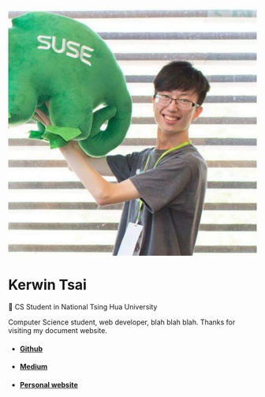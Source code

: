 ![logo](../_media/logo.svg ':size=100%')
# Kerwin Tsai

:school:
CS Student in National Tsing Hua University

Computer Science student, web developer, blah blah blah.
Thanks for visiting my document website.

* #### [Github](https://github.com/kerwenwwer)
* #### [Medium](https://medium.com/@kerwen374)
* #### [Personal website](http://kerwintsai.tw)
